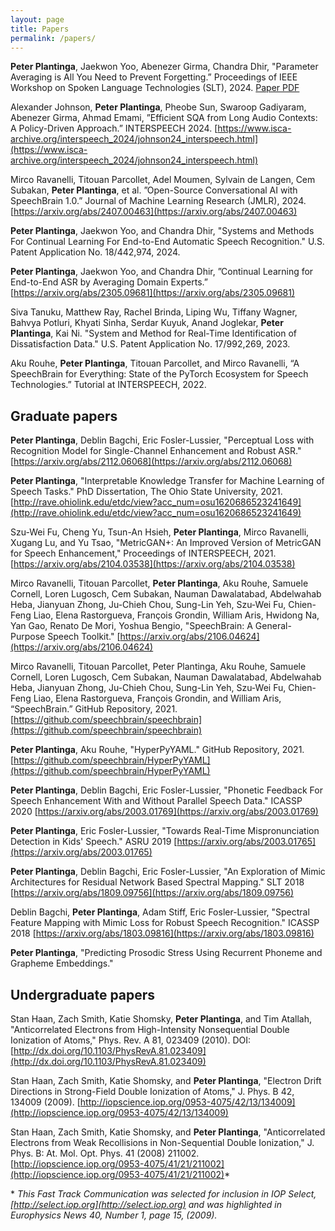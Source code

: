 ```yaml
---
layout: page
title: Papers
permalink: /papers/
---
```


**Peter Plantinga**, Jaekwon Yoo, Abenezer Girma, Chandra Dhir, "Parameter Averaging is All You Need to Prevent Forgetting.” Proceedings of IEEE Workshop on Spoken Language Technologies
(SLT), 2024. [Paper PDF](/assets/PARAMETER_AVERAGING_IS_ALL_YOU_NEED_TO_PREVENT_FORGETTING.pdf)

Alexander Johnson, **Peter Plantinga**, Pheobe Sun, Swaroop Gadiyaram, Abenezer Girma, Ahmad Emami, ”Efficient SQA from Long Audio Contexts: A Policy-Driven Approach.” INTERSPEECH 2024. [https://www.isca-archive.org/interspeech_2024/johnson24_interspeech.html](https://www.isca-archive.org/interspeech_2024/johnson24_interspeech.html)

Mirco Ravanelli, Titouan Parcollet, Adel Moumen, Sylvain de Langen, Cem Subakan, **Peter Plantinga**, et al. ”Open-Source Conversational AI with SpeechBrain 1.0.” Journal of Machine Learning Research (JMLR), 2024. [https://arxiv.org/abs/2407.00463](https://arxiv.org/abs/2407.00463)

**Peter Plantinga**, Jaekwon Yoo, and Chandra Dhir, "Systems and Methods For Continual Learning For End-to-End Automatic Speech Recognition." U.S. Patent Application No. 18/442,974, 2024.

**Peter Plantinga**, Jaekwon Yoo, and Chandra Dhir, ”Continual Learning for End-to-End ASR by Averaging Domain Experts.” [https://arxiv.org/abs/2305.09681](https://arxiv.org/abs/2305.09681)

Siva Tanuku, Matthew Ray, Rachel Brinda, Liping Wu, Tiffany Wagner, Bahvya Potluri, Khyati Sinha, Serdar Kuyuk, Anand Joglekar, **Peter Plantinga**, Kai Ni. "System and Method for Real-Time Identification of Dissatisfaction Data." U.S. Patent Application No. 17/992,269, 2023.

Aku Rouhe, **Peter Plantinga**, Titouan Parcollet, and Mirco Ravanelli, “A SpeechBrain for Everything: State of the PyTorch Ecosystem for Speech Technologies.” Tutorial at INTERSPEECH, 2022.

Graduate papers
---------------
**Peter Plantinga**, Deblin Bagchi, Eric Fosler-Lussier, "Perceptual Loss with
Recognition Model for Single-Channel Enhancement and Robust ASR."
[https://arxiv.org/abs/2112.06068](https://arxiv.org/abs/2112.06068)

**Peter Plantinga**, "Interpretable Knowledge Transfer for Machine Learning of Speech Tasks."
PhD Dissertation, The Ohio State University, 2021.
[http://rave.ohiolink.edu/etdc/view?acc_num=osu1620686523241649](http://rave.ohiolink.edu/etdc/view?acc_num=osu1620686523241649)

Szu-Wei Fu, Cheng Yu, Tsun-An Hsieh, **Peter Plantinga**, Mirco Ravanelli, Xugang Lu, and Yu Tsao, "MetricGAN+: An Improved Version of MetricGAN for Speech Enhancement," Proceedings of INTERSPEECH, 2021. [https://arxiv.org/abs/2104.03538](https://arxiv.org/abs/2104.03538)

Mirco Ravanelli, Titouan Parcollet, **Peter Plantinga**, Aku Rouhe, Samuele Cornell,
Loren Lugosch, Cem Subakan, Nauman Dawalatabad, Abdelwahab Heba, Jianyuan Zhong,
Ju-Chieh Chou, Sung-Lin Yeh, Szu-Wei Fu, Chien-Feng Liao, Elena Rastorgueva,
François Grondin, William Aris, Hwidong Na, Yan Gao, Renato De Mori, Yoshua Bengio,
"SpeechBrain: A General-Purpose Speech Toolkit."
[https://arxiv.org/abs/2106.04624](https://arxiv.org/abs/2106.04624)

Mirco Ravanelli, Titouan Parcollet, Peter Plantinga, Aku Rouhe, Samuele Cornell, Loren Lugosch, Cem Subakan, Nauman Dawalatabad, Abdelwahab Heba, Jianyuan Zhong, Ju-Chieh Chou, Sung-Lin Yeh, Szu-Wei Fu, Chien-Feng Liao, Elena Rastorgueva, François Grondin, and William Aris, “SpeechBrain.” GitHub Repository, 2021. [https://github.com/speechbrain/speechbrain](https://github.com/speechbrain/speechbrain)

**Peter Plantinga**, Aku Rouhe, "HyperPyYAML." GitHub Repository, 2021. [https://github.com/speechbrain/HyperPyYAML](https://github.com/speechbrain/HyperPyYAML)

**Peter Plantinga**, Deblin Bagchi, Eric Fosler-Lussier, "Phonetic Feedback
For Speech Enhancement With and Without Parallel Speech Data." ICASSP 2020
[https://arxiv.org/abs/2003.01769](https://arxiv.org/abs/2003.01769)

**Peter Plantinga**, Eric Fosler-Lussier, "Towards Real-Time Mispronunciation
Detection in Kids' Speech." ASRU 2019
[https://arxiv.org/abs/2003.01765](https://arxiv.org/abs/2003.01765)

**Peter Plantinga**, Deblin Bagchi, Eric Fosler-Lussier, "An Exploration of
Mimic Architectures for Residual Network Based Spectral Mapping." SLT 2018
[https://arxiv.org/abs/1809.09756](https://arxiv.org/abs/1809.09756)

Deblin Bagchi, **Peter Plantinga**, Adam Stiff, Eric Fosler-Lussier, "Spectral
Feature Mapping with Mimic Loss for Robust Speech Recognition." ICASSP 2018
[https://arxiv.org/abs/1803.09816](https://arxiv.org/abs/1803.09816)

**Peter Plantinga**, "Predicting Prosodic Stress Using Recurrent Phoneme and Grapheme Embeddings."

Undergraduate papers
--------------------

Stan Haan, Zach Smith, Katie Shomsky, **Peter Plantinga**, and Tim Atallah,
"Anticorrelated Electrons from High-Intensity Nonsequential Double Ionization
of Atoms," Phys. Rev. A 81, 023409 (2010). DOI:
[http://dx.doi.org/10.1103/PhysRevA.81.023409](http://dx.doi.org/10.1103/PhysRevA.81.023409)

Stan Haan, Zach Smith, Katie Shomsky, and **Peter Plantinga**, "Electron Drift
Directions in Strong-Field Double Ionization of Atoms," J. Phys. B 42, 134009 (2009).
[http://iopscience.iop.org/0953-4075/42/13/134009](http://iopscience.iop.org/0953-4075/42/13/134009)

Stan Haan, Zach Smith, Katie Shomsky, and **Peter Plantinga**, "Anticorrelated
Electrons from Weak Recollisions in Non-Sequential Double Ionization,"
J. Phys. B: At. Mol. Opt. Phys. 41 (2008) 211002.
[http://iopscience.iop.org/0953-4075/41/21/211002](http://iopscience.iop.org/0953-4075/41/21/211002)*

\* *This Fast Track Communication was selected for inclusion in IOP Select,
[http://select.iop.org](http://select.iop.org) and was highlighted in 
Europhysics News 40, Number 1, page 15, (2009).*
